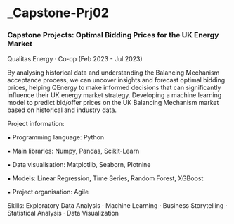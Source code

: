 # _Capstone-Prj02

### Capstone Projects: Optimal Bidding Prices for the UK Energy Market


Qualitas Energy · Co-op (Feb 2023 - Jul 2023)

By analysing historical data and understanding the Balancing Mechanism acceptance process, we can uncover insights and forecast optimal bidding prices, helping QEnergy to make informed decisions that can significantly influence their UK energy market strategy.
Developing a machine learning model to predict bid/offer prices on the UK Balancing Mechanism market based on historical and industry data.



Project information:

▪ Programming language: Python

▪ Main libraries: Numpy, Pandas, Scikit-Learn

▪ Data visualisation: Matplotlib, Seaborn, Plotnine

▪ Models: Linear Regression, Time Series, Random Forest, XGBoost

▪ Project organisation: Agile


Skills: Exploratory Data Analysis · Machine Learning · Business Storytelling · Statistical Analysis · Data Visualization
